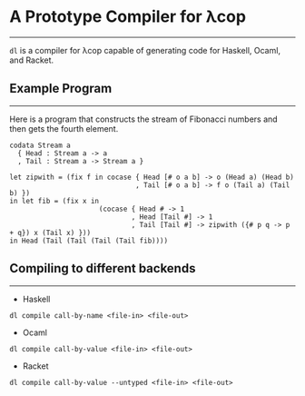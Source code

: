 # A Prototype Compiler for λcop
---

`dl` is a compiler for λcop capable of generating code for Haskell, Ocaml, and
Racket.

## Example Program
---

Here is a program that constructs the stream of Fibonacci numbers and then gets
the fourth element.

```
codata Stream a
  { Head : Stream a -> a
  , Tail : Stream a -> Stream a }

let zipwith = (fix f in cocase { Head [# o a b] -> o (Head a) (Head b)
                               , Tail [# o a b] -> f o (Tail a) (Tail b) })
in let fib = (fix x in
                      (cocase { Head # -> 1
    	                      , Head [Tail #] -> 1
                              , Tail [Tail #] -> zipwith ({# p q -> p + q}) x (Tail x) }))
in Head (Tail (Tail (Tail (Tail fib))))
```

## Compiling to different backends
---

* Haskell
```
dl compile call-by-name <file-in> <file-out>
```

* Ocaml
```
dl compile call-by-value <file-in> <file-out>
```

* Racket
```
dl compile call-by-value --untyped <file-in> <file-out>
```
